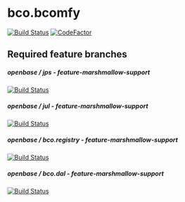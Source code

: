# bco.bcomfy
[![Build Status](https://travis-ci.org/openbase/bco.bcomfy.svg?branch=master)](https://travis-ci.org/openbase/bco.bcomfy) [![CodeFactor](https://www.codefactor.io/repository/github/openbase/bco.bcomfy/badge/master)](https://www.codefactor.io/repository/github/openbase/bco.bcomfy/overview/master)

## Required feature branches
##### openbase / jps - feature-marshmallow-support
[![Build Status](https://travis-ci.org/openbase/jps.svg?branch=feature-marshmallow-support)](https://travis-ci.org/openbase/jps)
##### openbase / jul - feature-marshmallow-support
[![Build Status](https://travis-ci.org/openbase/jul.svg?branch=feature-marshmallow-support)](https://travis-ci.org/openbase/jul)
##### openbase / bco.registry - feature-marshmallow-support
[![Build Status](https://travis-ci.org/openbase/bco.registry.svg?branch=feature-marshmallow-support)](https://travis-ci.org/openbase/bco.registry)
##### openbase / bco.dal - feature-marshmallow-support
[![Build Status](https://travis-ci.org/openbase/bco.dal.svg?branch=feature-marshmallow-support)](https://travis-ci.org/openbase/bco.dal)
